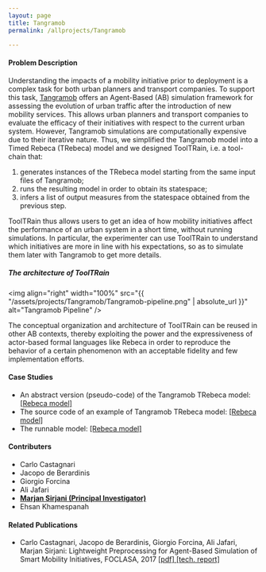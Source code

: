 ```yaml
---
layout: page
title: Tangramob
permalink: /allprojects/Tangramob

---
```


#### Problem Description
Understanding the impacts of a mobility initiative prior to deployment is a complex task for both urban planners and transport companies.
To support this task, [Tangramob](https://www.tangramob.com/) offers an Agent-Based (AB) simulation framework for assessing the evolution of urban traffic after the introduction of new mobility services. This allows urban planners and transport companies to evaluate the efficacy of their initiatives with respect to the current urban system. However, Tangramob simulations are computationally expensive due to their iterative nature. Thus, we simplified the Tangramob model into a Timed Rebeca (TRebeca) model and we designed ToolTRain, i.e. a tool-chain that:

1. generates instances of the TRebeca model starting from the same input files of Tangramob;
1. runs the resulting model in order to obtain its statespace;
1. infers a list of output measures from the statespace obtained from the previous step.
      
ToolTRain thus allows users to get an idea of how mobility initiatives affect the performance of an urban system in a short time, without running simulations. In particular, the experimenter can use ToolTRain to understand which initiatives are more in line with his expectations, so as to simulate them later with Tangramob to get more details.


##### The architecture of ToolTRain

<img align="right" width="100%" src="{{ "/assets/projects/Tangramob/Tangramob-pipeline.png" | absolute_url }}" alt="Tangramob Pipeline" />

The conceptual organization and architecture of ToolTRain can be reused in other AB contexts, thereby exploiting the power and the expressiveness of actor-based formal languages like Rebeca in order to reproduce the behavior of a certain phenomenon with an acceptable fidelity and few implementation efforts.

#### Case Studies

- An abstract version (pseudo-code) of the Tangramob TRebeca model: [ [Rebeca model] ](/assets/projects/Tangramob/case-studies/TRebeca-pseudocode.rebeca)
- The source code of an example of Tangramob TRebeca model: [ [Rebeca model] ](/assets/projects/Tangramob/case-studies/TRebeca-example.rebeca)
- The runnable model: [ [Rebeca model] ](/assets/projects/tangramob/case-studies/model-smi1.rebeca)


#### Contributers
* Carlo Castagnari
* Jacopo de Berardinis
* Giorgio Forcina
* Ali Jafari
* **<u>Marjan Sirjani (Principal Investigator)</u>**
* Ehsan Khamespanah

#### Related Publications
- Carlo Castagnari, Jacopo de Berardinis, Giorgio Forcina, Ali Jafari, Marjan Sirjani: Lightweight Preprocessing for Agent-Based Simulation of Smart Mobility Initiatives, FOCLASA, 2017  [ [pdf] ](/assets/papers/2017/LightweightPreprocessingForAgent-BasedSimulationOfSmartMobilityInitiatives.pdf) [ [tech. report] ](/assets/projects/Tangramob/reports/tech-report.pdf)


